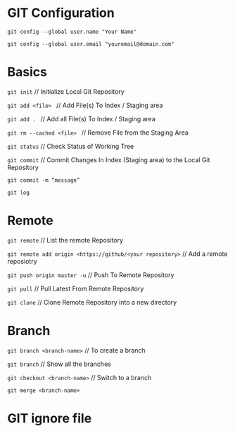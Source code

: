 # GIT Configuration
`git config --global user.name "Your Name"`

`git config --global user.email "youremail@domain.com" `

# Basics
`git init`    // Initialize Local Git Repository

`git add <file> ` // Add File(s) To Index / Staging area

`git add . ` // Add all File(s) To Index / Staging area

`git rm --cached <file> ` // Remove File from the Staging Area

`git status`    // Check Status of Working Tree

`git commit`   // Commit Changes In Index (Staging area) to the Local Git Repository

`git commit -m “message”`

`git log`

# Remote 

`git remote`       // List the remote Repository

`git remote add origin <https://github/<your repository>`  // Add a remote reposiotry

`git push origin master -u`   // Push To Remote Repository

`git pull`            // Pull Latest From Remote Repository

`git clone`           // Clone Remote Repository into a new directory

# Branch
`git branch <branch-name>`                // To create a branch

`git branch`				                      // Show all the branches

`git checkout <branch-name>`		          // Switch to a branch


`git merge <branch-name>`


# GIT ignore file
